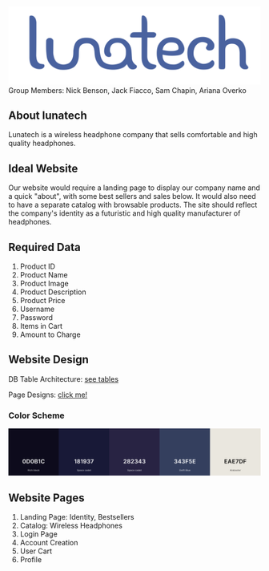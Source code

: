 ![lunatech](Logos/githublogo.png)
Group Members: Nick Benson, Jack Fiacco, Sam Chapin, Ariana Overko


## About lunatech
Lunatech is a wireless headphone company that sells comfortable and high quality headphones. 


## Ideal Website 
Our website would require a landing page to display our company name and a quick "about", with some best sellers and sales below. It would also need to have a separate catalog with browsable products. The site should reflect the company's identity as a futuristic and high quality manufacturer of headphones.


## Required Data
1) Product ID
2) Product Name
3) Product Image
4) Product Description
5) Product Price
6) Username
7) Password
8) Items in Cart
9) Amount to Charge


## Website Design
DB Table Architecture:
[see tables](db_tables.md)

Page Designs:
[click me!](pagedesigns.md)

### Color Scheme
![Color Scheme](color_scheme.png)


## Website Pages
1) Landing Page: Identity, Bestsellers
2) Catalog: Wireless Headphones
3) Login Page
4) Account Creation
5) User Cart
6) Profile